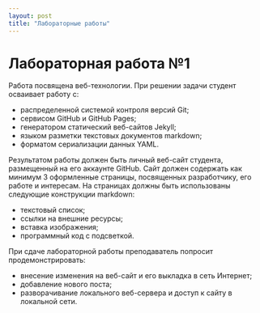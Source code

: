 ```yaml
---
layout: post
title: "Лабораторные работы"
---
```


# Лабораторная работа №1

Работа посвящена веб-технологии.
При решении задачи студент осваивает работу с:
+ распределенной системой контроля версий Git;
+ сервисом GitHub и GitHub Pages;
+ генератором статический веб-сайтов Jekyll;
+ языком разметки текстовых документов markdown;
+ форматом сериализации данных YAML.

Результатом работы должен быть личный веб-сайт студента, размещенный на его аккаунте GitHub.
Сайт должен содержать как минимум 3 оформленные страницы, посвященных разработчику, его работе и интересам.
На страницах должны быть использованы следующие конструкции markdown:
+ текстовый список;
+ ссылки на внешние ресурсы;
+ вставка изображения;
+ программный код с подсветкой.

При сдаче лабораторной работы преподаватель попросит продемонстрировать:
+ внесение изменения на веб-сайт и его выкладка в сеть Интернет;
+ добавление нового поста;
+ разворачивание локального веб-сервера и доступ к сайту в локальной сети.
